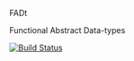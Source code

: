 FADt

Functional Abstract Data-types

[![Build Status](https://travis-ci.org/edhille/fadt.svg?branch=master)](https://travis-ci.org/edhille/fadt)
